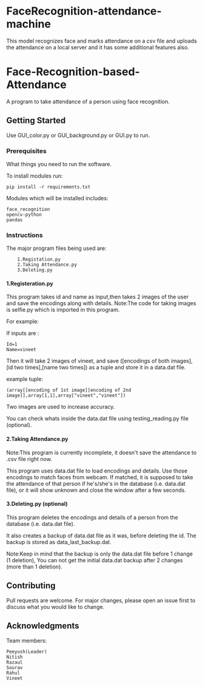 # FaceRecognition-attendance-machine
This model recognizes face and marks attendance on a csv file and uploads the attendance on a local server and it has some additional features also.
# Face-Recognition-based-Attendance

A program to take attendance of a person using face recognition.

## Getting Started

Use GUI_color.py or GUI_background.py or GUI.py to run.

### Prerequisites

What things you need to run the software.

To install modules run:

```
pip install -r requirements.txt
```

Modules which will be installed includes:
```
face_recognition
opencv-python
pandas
```


### Instructions

The major program files being used are:
```
    1.Registation.py
    2.Taking Attendance.py
    3.Deleting.py 
```

#### 1.Registeration.py
This program takes id and name as input,then takes 2 images of the user and save the encodings along with details.
Note:The code for taking images is selfie.py which is imported in this program.

For example:

If inputs are : 
```
Id=1
Name=vineet
```                

Then it will take 2 images of vineet, and save ([encodings of both images],[id two times],[name two times]) as a tuple
and store it in a data.dat file.

example tuple:
```
(array[[encoding of 1st image][encoding of 2nd image]],array[1,1],array["vineet","vineet"])
```

Two images are used to increase accuracy.

You can check whats inside the data.dat file using testing_reading.py file (optional).

#### 2.Taking Attendance.py
Note:This program is currently incomplete, it doesn't save the attendance to .csv file right now.

This program uses data.dat file to load encodings and details.
Use those encodings to match faces from webcam.
If matched, it is supposed to take the attendance of that person if he's/she's in the database (i.e. data.dat file),
or it will show unknown and close the window after a few seconds.

#### 3.Deleting.py (optional)
This program deletes the encodings and details of a person from the database (i.e. data.dat file).

It also creates a backup of data.dat file as it was, before deleting the id.
The backup is stored as data_last_backup.dat.

Note:Keep in mind that the backup is only the data.dat file before 1 change (1 deletion),
     You can not get the initial data.dat backup after 2 changes (more than 1 deletion).




## Contributing
Pull requests are welcome. For major changes, please open an issue first to discuss what you would like to change.

## Acknowledgments

Team members:
```
Peeyush(Leader)
Nitish
Razaul
Sourav
Rahul
Vineet
```

